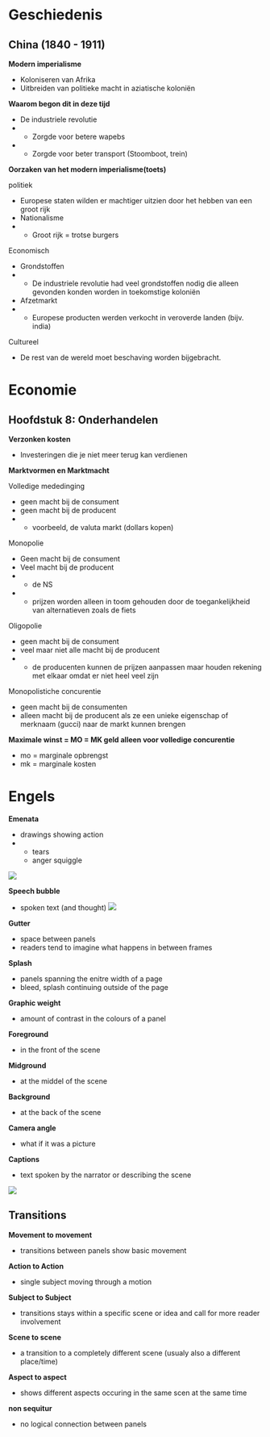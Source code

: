 # Geschiedenis
## China (1840 - 1911)
**Modern imperialisme**
- Koloniseren van Afrika
- Uitbreiden van politieke macht in aziatische koloniën

**Waarom begon dit in deze tijd**
- De industriele revolutie
- - Zorgde voor betere wapebs
- - Zorgde voor beter transport (Stoomboot, trein)

**Oorzaken van het modern imperialisme(toets)**

politiek
- Europese staten wilden er machtiger uitzien door het hebben van een groot rijk
- Nationalisme
- - Groot rijk = trotse burgers

Economisch
- Grondstoffen
- - De industriele revolutie had veel grondstoffen nodig die alleen gevonden konden worden in toekomstige koloniën
- Afzetmarkt
- - Europese producten werden verkocht in veroverde landen (bijv. india)

Cultureel
- De rest van de wereld moet beschaving worden bijgebracht.

# Economie
## Hoofdstuk 8: Onderhandelen
**Verzonken kosten**
- Investeringen die je niet meer terug kan verdienen

**Marktvormen en Marktmacht**

Volledige mededinging
 -  geen macht bij de consument
 -  geen macht bij de producent
 - - voorbeeld, de valuta markt (dollars kopen)

 Monopolie
- Geen macht bij de consument
- Veel macht bij de producent
- - de NS
- - prijzen worden alleen in toom gehouden door de toegankelijkheid van alternatieven zoals de fiets

Oligopolie
- geen macht bij de consument
- veel maar niet alle macht bij de producent
- - de producenten kunnen de prijzen aanpassen maar houden rekening met elkaar omdat er niet heel veel zijn

Monopolistiche concurentie
 - geen macht bij de consumenten
 - alleen macht bij de producent als ze een unieke eigenschap of merknaam (gucci) naar de markt kunnen brengen

**Maximale winst = MO = MK geld alleen voor volledige concurentie**
- mo = marginale opbrengst
- mk = marginale kosten

# Engels
**Emenata**
- drawings showing action
-  - tears
   - anger squiggle

![](./the_HOMEWORK_folder/amenata.jpg)

**Speech bubble** 
- spoken text (and thought)
![](./the_HOMEWORK_folder/speech.jpg)

**Gutter**
- space between panels
- readers tend to imagine what happens in between frames

**Splash**
- panels spanning the enitre width of a page
- bleed, splash continuing outside of the page

**Graphic weight**
- amount of contrast in the colours of a panel

**Foreground**
- in the front of the scene

**Midground**
- at the middel of the scene

**Background**
- at the back of the scene

**Camera angle**
- what if it was a picture

**Captions**
- text spoken by the narrator or describing the scene

![](./the_HOMEWORK_folder/panel.jpg)

## Transitions
**Movement to movement**
- transitions between panels show basic movement

**Action to Action**
- single subject moving through a motion

**Subject to Subject**
- transitions stays within a specific scene or idea and call for more reader involvement

**Scene to scene**
- a transition to a completely different scene (usualy also a different place/time)

**Aspect to aspect**
- shows different aspects occuring in the same scen at the same time

**non sequitur**
- no logical connection between panels


